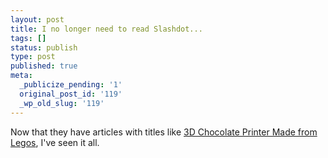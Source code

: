 ```yaml
---
layout: post
title: I no longer need to read Slashdot...
tags: []
status: publish
type: post
published: true
meta:
  _publicize_pending: '1'
  original_post_id: '119'
  _wp_old_slug: '119'
---
```

Now that they have articles with titles like <a href="http://slashdot.org/article.pl?sid=04/09/10/1221251">3D Chocolate Printer Made from Legos</a>, I've seen it all.
